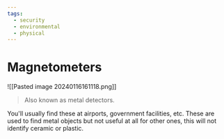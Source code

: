 ```yaml
---
tags:
  - security
  - environmental
  - physical
---
```

# Magnetometers

![[Pasted image 20240116161118.png]]

>Also known as metal detectors.

You'll usually find these at airports, government facilities, etc. These are used to find metal objects but not useful at all for other ones, this will not identify ceramic or plastic.
